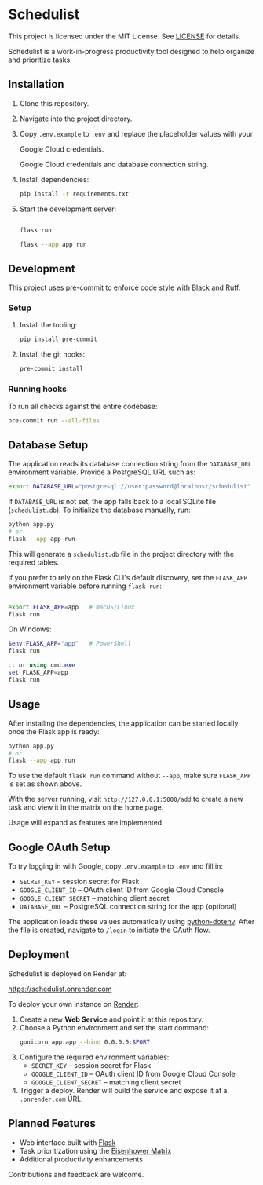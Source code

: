 # Schedulist

This project is licensed under the MIT License. See [LICENSE](LICENSE) for details.

Schedulist is a work-in-progress productivity tool designed to help organize and prioritize tasks.

## Installation

1. Clone this repository.
2. Navigate into the project directory.
3. Copy `.env.example` to `.env` and replace the placeholder values with your

   Google Cloud credentials.

   Google Cloud credentials and database connection string.

4. Install dependencies:
   ```bash
   pip install -r requirements.txt
   ```
5. Start the development server:
   ```bash

   flask run

   flask --app app run

   ```

## Development

This project uses [pre-commit](https://pre-commit.com/) to enforce code style
with [Black](https://black.readthedocs.io/en/stable/) and
[Ruff](https://docs.astral.sh/ruff/).

### Setup

1. Install the tooling:

   ```bash
   pip install pre-commit
   ```

2. Install the git hooks:

   ```bash
   pre-commit install
   ```

### Running hooks

To run all checks against the entire codebase:

```bash
pre-commit run --all-files
```

## Database Setup

The application reads its database connection string from the
`DATABASE_URL` environment variable. Provide a PostgreSQL URL such as:

```bash
export DATABASE_URL="postgresql://user:password@localhost/schedulist"
```

If `DATABASE_URL` is not set, the app falls back to a local SQLite file
(`schedulist.db`). To initialize the database manually, run:

```bash
python app.py
# or
flask --app app run
```

This will generate a `schedulist.db` file in the project directory with the
required tables.

If you prefer to rely on the Flask CLI's default discovery, set the
`FLASK_APP` environment variable before running `flask run`:

```bash

export FLASK_APP=app   # macOS/Linux
flask run
```

On Windows:

```powershell
$env:FLASK_APP="app"   # PowerShell
flask run

:: or using cmd.exe
set FLASK_APP=app
flask run
```

## Usage

After installing the dependencies, the application can be started locally once the Flask app is ready:

```bash
python app.py
# or
flask --app app run
```

To use the default `flask run` command without `--app`, make sure
`FLASK_APP` is set as shown above.


With the server running, visit `http://127.0.0.1:5000/add` to create a new
task and view it in the matrix on the home page.

Usage will expand as features are implemented.

## Google OAuth Setup

To try logging in with Google, copy `.env.example` to `.env` and fill in:

- `SECRET_KEY` – session secret for Flask
- `GOOGLE_CLIENT_ID` – OAuth client ID from Google Cloud Console
- `GOOGLE_CLIENT_SECRET` – matching client secret
- `DATABASE_URL` – PostgreSQL connection string for the app (optional)

The application loads these values automatically using [python-dotenv](https://saurabh-kumar.com/python-dotenv). After
the file is created, navigate to `/login` to initiate the OAuth flow.

## Deployment

Schedulist is deployed on Render at:

https://schedulist.onrender.com

To deploy your own instance on [Render](https://render.com):

1. Create a new **Web Service** and point it at this repository.
2. Choose a Python environment and set the start command:
   ```bash
   gunicorn app:app --bind 0.0.0.0:$PORT
   ```
3. Configure the required environment variables:
   - `SECRET_KEY` – session secret for Flask
   - `GOOGLE_CLIENT_ID` – OAuth client ID from Google Cloud Console
   - `GOOGLE_CLIENT_SECRET` – matching client secret
4. Trigger a deploy. Render will build the service and expose it at a `.onrender.com` URL.

## Planned Features

- Web interface built with [Flask](https://flask.palletsprojects.com/)
- Task prioritization using the [Eisenhower Matrix](https://en.wikipedia.org/wiki/Time_management#The_Eisenhower_Method)
- Additional productivity enhancements

Contributions and feedback are welcome.
